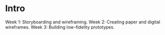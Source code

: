 # Intro

Week 1: Storyboarding and wireframing.
Week 2: Creating paper and digital wireframes.
Week 3: Building low-fidelity prototypes.
